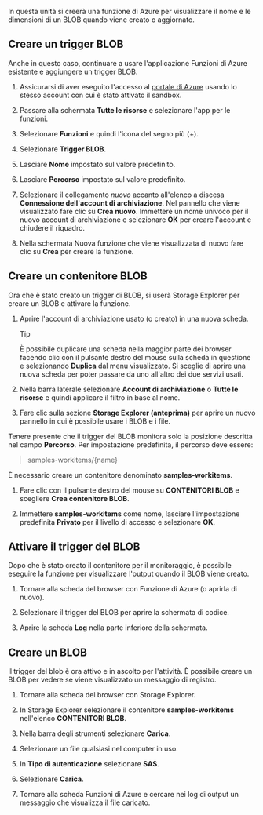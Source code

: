 In questa unità si creerà una funzione di Azure per visualizzare il nome e le dimensioni di un BLOB quando viene creato o aggiornato.

## <a name="create-a-blob-trigger"></a>Creare un trigger BLOB

Anche in questo caso, continuare a usare l'applicazione Funzioni di Azure esistente e aggiungere un trigger BLOB.

1. Assicurarsi di aver eseguito l'accesso al [portale di Azure](https://portal.azure.com/learn.docs.microsoft.com?azure-portal=true) usando lo stesso account con cui è stato attivato il sandbox.

1. Passare alla schermata **Tutte le risorse** e selezionare l'app per le funzioni.

1. Selezionare **Funzioni** e quindi l'icona del segno più (+).

1. Selezionare **Trigger BLOB**.

1. Lasciare **Nome** impostato sul valore predefinito.

1. Lasciare **Percorso** impostato sul valore predefinito.

1. Selezionare il collegamento _nuovo_ accanto all'elenco a discesa **Connessione dell'account di archiviazione**. Nel pannello che viene visualizzato fare clic su **Crea nuovo**. Immettere un nome univoco per il nuovo account di archiviazione e selezionare **OK** per creare l'account e chiudere il riquadro.

1. Nella schermata Nuova funzione che viene visualizzata di nuovo fare clic su **Crea** per creare la funzione.

## <a name="create-a-blob-container"></a>Creare un contenitore BLOB

Ora che è stato creato un trigger di BLOB, si userà Storage Explorer per creare un BLOB e attivare la funzione.

1. Aprire l'account di archiviazione usato (o creato) in una nuova scheda.

    > [!TIP]
    > È possibile duplicare una scheda nella maggior parte dei browser facendo clic con il pulsante destro del mouse sulla scheda in questione e selezionando **Duplica** dal menu visualizzato. Si sceglie di aprire una nuova scheda per poter passare da uno all'altro dei due servizi usati.

1. Nella barra laterale selezionare **Account di archiviazione** o **Tutte le risorse** e quindi applicare il filtro in base al nome.

1. Fare clic sulla sezione **Storage Explorer (anteprima)** per aprire un nuovo pannello in cui è possibile usare i BLOB e i file.

Tenere presente che il trigger del BLOB monitora solo la posizione descritta nel campo **Percorso**. Per impostazione predefinita, il percorso deve essere:

> samples-workitems/{name}

È necessario creare un contenitore denominato **samples-workitems**.

1. Fare clic con il pulsante destro del mouse su **CONTENITORI BLOB** e scegliere **Crea contenitore BLOB**.

1. Immettere **samples-workitems** come nome, lasciare l'impostazione predefinita **Privato** per il livello di accesso e selezionare **OK**.

## <a name="turn-on-your-blob-trigger"></a>Attivare il trigger del BLOB

Dopo che è stato creato il contenitore per il monitoraggio, è possibile eseguire la funzione per visualizzare l'output quando il BLOB viene creato.

1. Tornare alla scheda del browser con Funzione di Azure (o aprirla di nuovo).

1. Selezionare il trigger del BLOB per aprire la schermata di codice.

1. Aprire la scheda **Log** nella parte inferiore della schermata.

## <a name="create-a-blob"></a>Creare un BLOB

Il trigger del blob è ora attivo e in ascolto per l'attività. È possibile creare un BLOB per vedere se viene visualizzato un messaggio di registro.

1. Tornare alla scheda del browser con Storage Explorer.

1. In Storage Explorer selezionare il contenitore **samples-workitems** nell'elenco **CONTENITORI BLOB**.

1. Nella barra degli strumenti selezionare **Carica**.

1. Selezionare un file qualsiasi nel computer in uso.

1. In **Tipo di autenticazione** selezionare **SAS**.

1. Selezionare **Carica**.

1. Tornare alla scheda Funzioni di Azure e cercare nei log di output un messaggio che visualizza il file caricato.